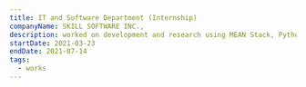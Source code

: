 ```yaml
---
title: IT and Software Department (Internship)
companyName: SKILL SOFTWARE INC.,
description: worked on development and research using MEAN Stack, Python and Mongo DB
startDate: 2021-03-23
endDate: 2021-07-14
tags:
  - works
---
```

